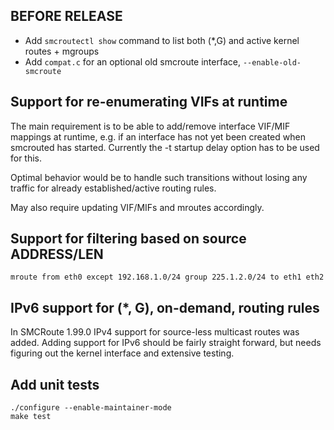 
BEFORE RELEASE
--------------

- Add `smcroutectl show` command to list both (*,G) and active kernel routes + mgroups
- Add `compat.c` for an optional old smcroute interface, `--enable-old-smcroute`


Support for re-enumerating VIFs at runtime
------------------------------------------

The main requirement is to be able to add/remove interface VIF/MIF
mappings at runtime, e.g. if an interface has not yet been created when
smcrouted has started.  Currently the -t startup delay option has to be
used for this.

Optimal behavior would be to handle such transitions without losing any
traffic for already established/active routing rules.

May also require updating VIF/MIFs and mroutes accordingly.


Support for filtering based on source ADDRESS/LEN
-------------------------------------------------

    mroute from eth0 except 192.168.1.0/24 group 225.1.2.0/24 to eth1 eth2


IPv6 support for (*, G), on-demand, routing rules
-------------------------------------------------

In SMCRoute 1.99.0 IPv4 support for source-less multicast routes was
added. Adding support for IPv6 should be fairly straight forward, but
needs figuring out the kernel interface and extensive testing.


Add unit tests
--------------

    ./configure --enable-maintainer-mode
    make test
